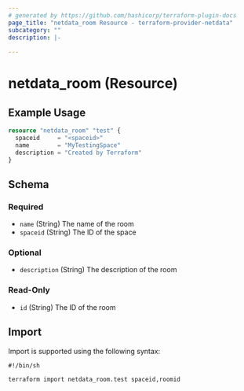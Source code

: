 ```yaml
---
# generated by https://github.com/hashicorp/terraform-plugin-docs
page_title: "netdata_room Resource - terraform-provider-netdata"
subcategory: ""
description: |-
  
---
```


# netdata_room (Resource)



## Example Usage

```terraform
resource "netdata_room" "test" {
  spaceid     = "<spaceid>"
  name        = "MyTestingSpace"
  description = "Created by Terraform"
}
```

<!-- schema generated by tfplugindocs -->
## Schema

### Required

- `name` (String) The name of the room
- `spaceid` (String) The ID of the space

### Optional

- `description` (String) The description of the room

### Read-Only

- `id` (String) The ID of the room

## Import

Import is supported using the following syntax:

```shell
#!/bin/sh

terraform import netdata_room.test spaceid,roomid
```
